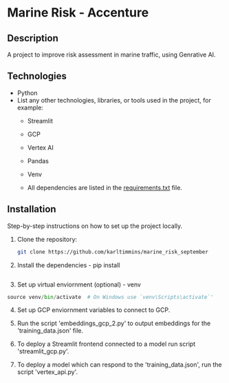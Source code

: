 # Marine Risk - Accenture

## Description
A project to improve risk assessment in marine traffic, using Genrative AI.

## Technologies
- Python
- List any other technologies, libraries, or tools used in the project, for example:
  - Streamlit
  - GCP
  - Vertex AI
  - Pandas
  - Venv

  - All dependencies are listed in the [requirements.txt](requirements.txt) file.

## Installation
Step-by-step instructions on how to set up the project locally.

1. Clone the repository:
   ```bash
   git clone https://github.com/karltimmins/marine_risk_september 
   ```

2. Install the dependencies - pip install

```pip install -r requirements.txt
```

3. Set up virtual enviornment (optional) - venv

```python -m venv venv
source venv/bin/activate  # On Windows use `venv\Scripts\activate`'
```

4. Set up GCP enviornment variables to connect to GCP.

5. Run the script 'embeddings_gcp_2.py' to output embeddings for the 'training_data.json' file.

5. To deploy a Streamlit frontend connected to a model run script 'streamlit_gcp.py'.

5. To deploy a model which can respond to the 'training_data.json', run the script 'vertex_api.py'.

